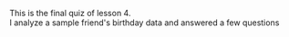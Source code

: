 
This is the final quiz of lesson 4. 
<br>
I analyze a sample friend's birthday data and answered a few questions
